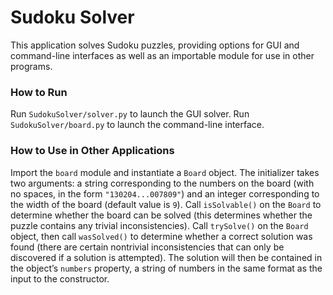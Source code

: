 # Sudoku Solver

This application solves Sudoku puzzles, providing options for GUI and command-line interfaces as well as an importable module for use in other programs.

### How to Run

Run `SudokuSolver/solver.py` to launch the GUI solver. Run `SudokuSolver/board.py` to launch the command-line interface.

### How to Use in Other Applications

Import the `board` module and instantiate a `Board` object. The initializer takes two arguments: a string corresponding to the numbers on the board (with no spaces, in the form `"130204...007809"`) and an integer corresponding to the width of the board (default value is `9`). Call `isSolvable()` on the `Board` to determine whether the board can be solved (this determines whether the puzzle contains any trivial inconsistencies). Call `trySolve()` on the `Board` object, then call `wasSolved()` to determine whether a correct solution was found (there are certain nontrivial inconsistencies that can only be discovered if a solution is attempted). The solution will then be contained in the object’s `numbers` property, a string of numbers in the same format as the input to the constructor.